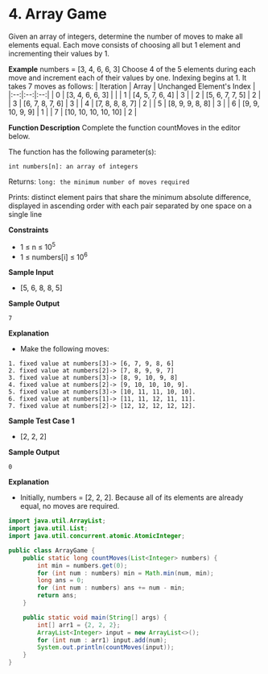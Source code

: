 # 4. Array Game

Given an array of integers, determine the number of moves to make all elements equal. Each move consists of choosing all but 1 element and incrementing their values by 1.

**Example**
numbers = [3, 4, 6, 6, 3]
Choose 4 of the 5 elements during each move and increment each of their values by one. Indexing begins at 1. It takes 7 moves as follows:
| Iteration | Array | Unchanged Element's Index |
|:--:|:--:|:--:|
| 0 | [3, 4, 6, 6, 3] | |
| 1 | [4, 5, 7, 6, 4] | 3 |
| 2 | [5, 6, 7, 7, 5] | 2 |
| 3 | [6, 7, 8, 7, 6] | 3 |
| 4 | [7, 8, 8, 8, 7] | 2 |
| 5 | [8, 9, 9, 8, 8] | 3 |
| 6 | [9, 9, 10, 9, 9] | 1 |
| 7 | [10, 10, 10, 10, 10] | 2 |

**Function Description**
Complete the function countMoves in the editor below.

The function has the following parameter(s):

```
int numbers[n]: an array of integers
```

Returns:
`long: the minimum number of moves required`

Prints:
distinct element pairs that share the minimum absolute difference, displayed in ascending order with each pair separated by one space on a single line

**Constraints**

- 1 ≤ n ≤ 10<sup>5</sup>
- 1 ≤ numbers[i] ≤ 10<sup>6</sup>

**Sample Input**

- [5, 6, 8, 8, 5]

**Sample Output**

```
7
```

**Explanation**

- Make the following moves:

```
1. fixed value at numbers[3]-> [6, 7, 9, 8, 6]
2. fixed value at numbers[2]-> [7, 8, 9, 9, 7]
3. fixed value at numbers[3]-> [8, 9, 10, 9, 8]
4. fixed value at numbers[2]-> [9, 10, 10, 10, 9].
5. fixed value at numbers[3]-> [10, 11, 11, 10, 10].
6. fixed value at numbers[1]-> [11, 11, 12, 11, 11].
7. fixed value at numbers[2]-> [12, 12, 12, 12, 12].
```

**Sample Test Case 1**

- [2, 2, 2]

**Sample Output**

```
0
```

**Explanation**

- Initially, numbers = [2, 2, 2]. Because all of its elements are already equal, no moves are
  required.

```Java
import java.util.ArrayList;
import java.util.List;
import java.util.concurrent.atomic.AtomicInteger;

public class ArrayGame {
    public static long countMoves(List<Integer> numbers) {
        int min = numbers.get(0);
        for (int num : numbers) min = Math.min(num, min);
        long ans = 0;
        for (int num : numbers) ans += num - min;
        return ans;
    }

    public static void main(String[] args) {
        int[] arr1 = {2, 2, 2};
        ArrayList<Integer> input = new ArrayList<>();
        for (int num : arr1) input.add(num);
        System.out.println(countMoves(input));
    }
}

```
